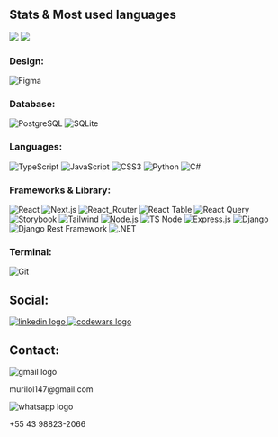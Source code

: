 ## Stats & Most used languages
<div>
  <img src="https://murilo-mendes-github-stats.vercel.app/api?username=MrloMnds&show_icons=true&hide_border=true&hide=issues,stars&show=reviews,prs_merged,prs_merged_percentage&theme=radical&include_all_commits=true"/>
  <img src="https://github-readme-stats.vercel.app/api/top-langs/?username=MrloMnds&layout=compact&theme=radical&hide_border=true"/>
</div>

### Design:
![Figma](https://img.shields.io/badge/Figma-F24E1E?style=for-the-badge&logo=figma&logoColor=white)

### Database:
![PostgreSQL](https://img.shields.io/badge/PostgreSQL-316192?style=for-the-badge&logo=postgresql&logoColor=white) ![SQLite](https://img.shields.io/badge/SQLite-07405E?style=for-the-badge&logo=sqlite&logoColor=white)

### Languages: 
![TypeScript](https://img.shields.io/badge/typescript-%23007ACC.svg?style=for-the-badge&logo=typescript&logoColor=white) ![JavaScript](https://img.shields.io/badge/JavaScript-323330?style=for-the-badge&logo=javascript&logoColor=F7DF1E) ![CSS3](https://img.shields.io/badge/CSS3-1572B6?style=for-the-badge&logo=css3&logoColor=white) ![Python](https://img.shields.io/badge/Python-FFD43B?style=for-the-badge&logo=python&logoColor=blue) ![C#](https://img.shields.io/badge/C%23-239120?style=for-the-badge&logo=csharp&logoColor=white)

### Frameworks & Library:
![React](https://img.shields.io/badge/react-%2320232a.svg?style=for-the-badge&logo=react&logoColor=%2361DAFB) ![Next.js](https://img.shields.io/badge/next%20js-000000?style=for-the-badge&logo=nextdotjs&logoColor=white) ![React_Router](https://img.shields.io/badge/React_Router-CA4245?style=for-the-badge&logo=react-router&logoColor=white) ![React Table](https://img.shields.io/badge/react%20table-FF4154?style=for-the-badge&logo=react%20table&logoColor=white) ![React Query](https://img.shields.io/badge/React_Query-FF4154?style=for-the-badge&logo=ReactQuery&logoColor=white) ![Storybook](https://img.shields.io/badge/storybook-FF4785?style=for-the-badge&logo=storybook&logoColor=white) ![Tailwind](https://img.shields.io/badge/Tailwind_CSS-38B2AC?style=for-the-badge&logo=tailwind-css&logoColor=white) ![Node.js](https://img.shields.io/badge/Node.js-339933?style=for-the-badge&logo=nodedotjs&logoColor=white) ![TS Node](https://img.shields.io/badge/ts--node-3178C6?style=for-the-badge&logo=ts-node&logoColor=white) ![Express.js](https://img.shields.io/badge/Express.js-000000?style=for-the-badge&logo=express&logoColor=white) ![Django](https://img.shields.io/badge/Django-092E20?style=for-the-badge&logo=django&logoColor=green) ![Django Rest Framework](https://img.shields.io/badge/django%20rest-ff1709?style=for-the-badge&logo=django&logoColor=white) ![.NET](https://img.shields.io/badge/.NET-512BD4?style=for-the-badge&logo=dotnet&logoColor=white)

### Terminal:
![Git](https://img.shields.io/badge/GIT-E44C30?style=for-the-badge&logo=git&logoColor=white)

## Social:
<div align="left">
  <a href="https://www.linkedin.com/in/murilo-mendes-83350b184/" target="_blank">
    <img src="https://img.shields.io/badge/LinkedIn-0077B5?style=for-the-badge&logo=linkedin&logoColor=white" alt="linkedin logo" />
  </a>
  <a href="https://www.codewars.com/users/MrloMnds/stats" target="_blank">
    <img src="https://img.shields.io/badge/Codewars-B1361E?style=for-the-badge&logo=Codewars&logoColor=white" alt="codewars logo" />
  </a>
</div>

## Contact:
<div align="left">
  <div>
    <img src="https://img.shields.io/badge/Gmail-D14836?style=for-the-badge&logo=gmail&logoColor=white" alt="gmail logo" />
    <p>murilol147@gmail.com</p>
  </div>
  <div>
    <img src="https://img.shields.io/badge/WhatsApp-25D366?style=for-the-badge&logo=whatsapp&logoColor=white" alt="whatsapp logo" />
    <p>+55 43 98823-2066</p>
  </div>
</div>
